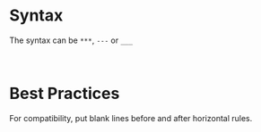 # Syntax

The syntax can be `***`, `---` or `___`

<br>

# Best Practices

For compatibility, put blank lines before and after horizontal rules.